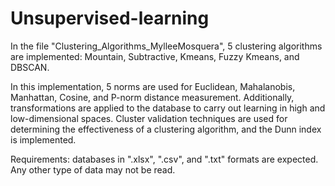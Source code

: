 # Unsupervised-learning
In the file "Clustering_Algorithms_MylleeMosquera", 5 clustering algorithms are implemented: Mountain, Subtractive, Kmeans, Fuzzy Kmeans, and DBSCAN.

In this implementation, 5 norms are used for Euclidean, Mahalanobis, Manhattan, Cosine, and P-norm distance measurement. Additionally, transformations are applied to the database to carry out learning in high and low-dimensional spaces. Cluster validation techniques are used for determining the effectiveness of a clustering algorithm, and the Dunn index is implemented.

Requirements: databases in ".xlsx", ".csv", and ".txt" formats are expected. Any other type of data may not be read.
